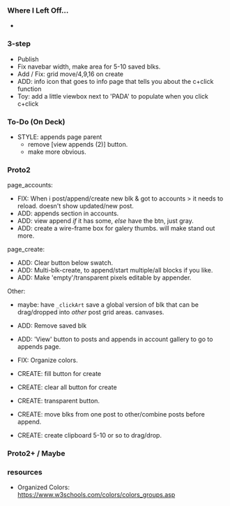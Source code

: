 ### Where I Left Off...
*

### 3-step
* Publish
* Fix navebar width, make area for 5-10 saved blks.
* Add / Fix: grid move/4,9,16 on create
* ADD: info icon that goes to info page that tells you about the c+click function
* Toy: add a little viewbox next to 'PADA' to populate when you click c+click

### To-Do (On Deck)
* STYLE: appends page parent
  * remove [view appends (2)] button.
  * make more obvious.

### Proto2
page_accounts:
* FIX: When i post/append/create new blk & got to accounts > it needs to reload. doesn't show updated/new post.
* ADD: appends section in accounts.
* ADD: view append *if* it has some, *else* have the btn, just gray.
* ADD: create a wire-frame box for galery thumbs. will make stand out more.

page_create:
* ADD: Clear button below swatch.
* ADD: Multi-blk-create, to append/start multiple/all blocks if you like.
* ADD: Make 'empty'/transparent pixels editable by appender.

Other:
* maybe: have `_clickArt` save a global version of blk that can be drag/dropped into *other* post grid areas. canvases.

* ADD: Remove saved blk
* ADD: 'View' button to posts and appends in account gallery to go to appends page.
* FIX: Organize colors.
* CREATE: fill button for create
* CREATE: clear all button for create
* CREATE: transparent button.
* CREATE: move blks from one post to other/combine posts before append.
* CREATE: create clipboard 5-10  or so to drag/drop.

### Proto2+ / Maybe


### resources
* Organized Colors: https://www.w3schools.com/colors/colors_groups.asp
